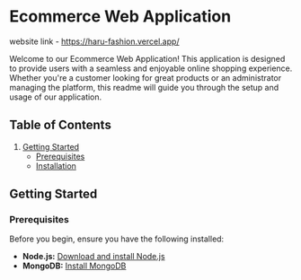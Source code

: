 
# Ecommerce Web Application

website link - https://haru-fashion.vercel.app/

Welcome to our Ecommerce Web Application! This application is designed to provide users with a seamless and enjoyable online shopping experience. Whether you're a customer looking for great products or an administrator managing the platform, this readme will guide you through the setup and usage of our application.

## Table of Contents

1. [Getting Started](#getting-started)
    - [Prerequisites](#prerequisites)
    - [Installation](#installation)


## Getting Started

### Prerequisites

Before you begin, ensure you have the following installed:

- **Node.js:** [Download and install Node.js](https://nodejs.org/)
- **MongoDB:** [Install MongoDB](https://docs.mongodb.com/manual/installation/)
